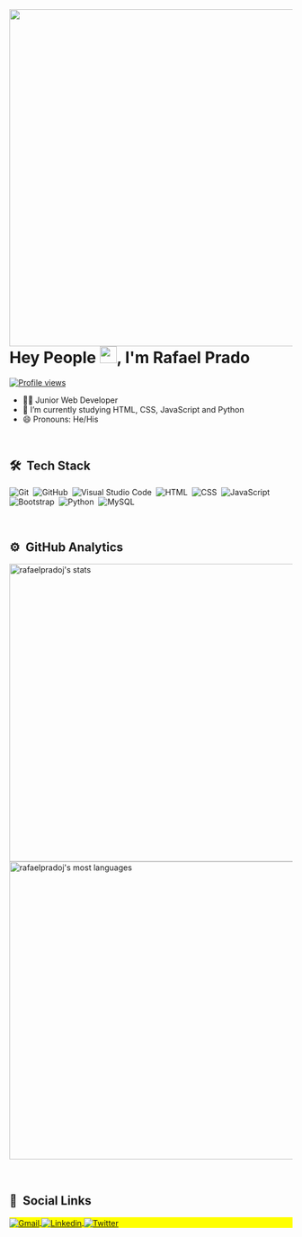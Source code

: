 <a href="https://github.com/rafaelpradoj">
  <img align="right" height="600em" src="https://raw.githubusercontent.com/gist/rafaelpradoj/b0937ee6ed025d969e4bac91bb68b50a/raw/988534efd949d9a5bd194c0db5a839cc0e042a5f/githubCard.svg"/>
</a>

<h1 align="left">Hey People <img src="https://raw.githubusercontent.com/kaueMarques/kaueMarques/master/hi.gif" height="30" width="30px">, I'm Rafael Prado</h1>

<p align="left">
  <a href="https://github.com/rafaelpradoj">
    <img src="https://komarev.com/ghpvc/?username=rafaelpradoj&color=yellow" alt="Profile views"/>
  </a>
</p>

- 👨‍💻 Junior Web Developer
- 🔭 I’m currently studying HTML, CSS, JavaScript and Python
- 😄 Pronouns: He/His

<br>

## 🛠 &nbsp;Tech Stack

![Git](https://img.shields.io/badge/-Git-05122A?style=flat&logo=git)&nbsp;
![GitHub](https://img.shields.io/badge/-GitHub-05122A?style=flat&logo=github)&nbsp;
![Visual Studio Code](https://img.shields.io/badge/-Visual%20Studio%20Code-05122A?style=flat&logo=visual-studio-code&logoColor=007ACC)&nbsp;
![HTML](https://img.shields.io/badge/-HTML-05122A?style=flat&logo=HTML5)&nbsp;
![CSS](https://img.shields.io/badge/-CSS-05122A?style=flat&logo=CSS3&logoColor=1572B6)&nbsp;
![JavaScript](https://img.shields.io/badge/-JavaScript-05122A?style=flat&logo=javascript)&nbsp;
![Bootstrap](https://img.shields.io/badge/-Bootstrap-05122A?style=flat&logo=bootstrap&logoColor=007ACC)&nbsp;
![Python](https://img.shields.io/badge/-Python-05122A?style=flat&logo=python&logoColor=ffdd54)&nbsp;
![MySQL](https://img.shields.io/badge/-MySQL-05122A?style=flat&logo=mysql&logoColor=007ACC)&nbsp;

<br>

## ⚙️ &nbsp;GitHub Analytics

<p align="left">
  <a href="https://github.com/rafaelpradoj">
    <img width="530em" src="https://github-readme-stats.vercel.app/api?username=rafaelpradoj&show_icons=true&theme=vision-friendly-dark" alt="rafaelpradoj's stats"/>
  </a>

  <a href="https://github.com/rafaelpradoj">
    <img width="530em" src="https://github-readme-stats.vercel.app/api/top-langs/?username=rafaelpradoj&layout=compact&theme=vision-friendly-dark" alt="rafaelpradoj's most languages"/>
  </a>
</p>

<br>

## 👨 &nbsp;Social Links

<p align="left" style="background:yellow">
  <a href="mailto:rafaelpradoj@gmail.com">
    <img align="center" src="https://img.shields.io/badge/Gmail-D14836?style=for-the-badge&logo=gmail&logoColor=white" alt="Gmail" title="rafaelpradoj@gmail.com">
 </a>
  
  <a href="https://www.linkedin.com/in/rafaelpradoj/">
    <img align="center" src="https://img.shields.io/badge/-Linkedin-%230077B5?style=for-the-badge&logo=linkedin&logoColor=white" alt="Linkedin">
  </a>
  
  <a href="https://twitter.com/rafaelpradoj97">
    <img align="center" src="https://img.shields.io/badge/-Twitter-%230077B5?style=for-the-badge&logo=twitter&logoColor=white" alt="Twitter">
  </a>
</p>
